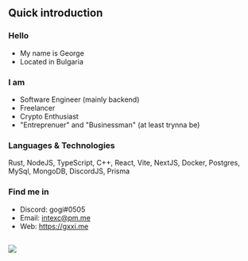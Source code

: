 ## Quick introduction

### Hello
- My name is George
- Located in Bulgaria

### I am
- Software Engineer (mainly backend)
- Freelancer
- Crypto Enthusiast
- "Entreprenuer" and "Businessman" (at least trynna be)

### Languages & Technologies
Rust, NodeJS, TypeScript, C++, React, Vite, NextJS, Docker, Postgres, MySql, MongoDB, DiscordJS, Prisma

### Find me in
- Discord: gogi#0505
- Email: intexc@pm.me
- Web: https://gxxi.me

![](https://komarev.com/ghpvc/?username=gxxi&color=lightgrey)
------------
